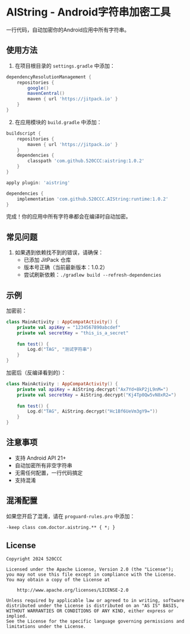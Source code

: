 # AIString - Android字符串加密工具

一行代码，自动加密你的Android应用中所有字符串。

## 使用方法

1. 在项目根目录的 `settings.gradle` 中添加：
```groovy
dependencyResolutionManagement {
    repositories {
        google()
        mavenCentral()
        maven { url 'https://jitpack.io' }
    }
}
```

2. 在应用模块的 `build.gradle` 中添加：
```groovy
buildscript {
    repositories {
        maven { url 'https://jitpack.io' }
    }
    dependencies {
        classpath 'com.github.520CCC:aistring:1.0.2'
    }
}

apply plugin: 'aistring'

dependencies {
    implementation 'com.github.520CCC.AIString:runtime:1.0.2'
}
```

完成！你的应用中所有字符串都会在编译时自动加密。

## 常见问题

1. 如果遇到依赖找不到的错误，请确保：
   - 已添加 JitPack 仓库
   - 版本号正确（当前最新版本：1.0.2）
   - 尝试刷新依赖：`./gradlew build --refresh-dependencies`

## 示例

加密前：
```kotlin
class MainActivity : AppCompatActivity() {
    private val apiKey = "1234567890abcdef"
    private val secretKey = "this_is_a_secret"
    
    fun test() {
        Log.d("TAG", "测试字符串")
    }
}
```

加密后（反编译看到的）：
```kotlin
class MainActivity : AppCompatActivity() {
    private val apiKey = AiString.decrypt("Ax7Yd+8kP2jL9nM=")
    private val secretKey = AiString.decrypt("Kj4Tp0Qw5vN8xR2=")
    
    fun test() {
        Log.d("TAG", AiString.decrypt("Hc1Bf6UeVm3gY9="))
    }
}
```

## 注意事项

- 支持 Android API 21+
- 自动加密所有非空字符串
- 无需任何配置，一行代码搞定
- 支持混淆

## 混淆配置

如果您开启了混淆，请在 `proguard-rules.pro` 中添加：
```proguard
-keep class com.doctor.aistring.** { *; }
```

## License

```
Copyright 2024 520CCC

Licensed under the Apache License, Version 2.0 (the "License");
you may not use this file except in compliance with the License.
You may obtain a copy of the License at

    http://www.apache.org/licenses/LICENSE-2.0

Unless required by applicable law or agreed to in writing, software
distributed under the License is distributed on an "AS IS" BASIS,
WITHOUT WARRANTIES OR CONDITIONS OF ANY KIND, either express or implied.
See the License for the specific language governing permissions and
limitations under the License.
``` 